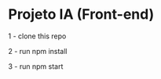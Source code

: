 <h1>Projeto IA (Front-end)</h1>

<p>1 - clone this repo</p>
<p>2 - run npm install</p>
<p>3 - run npm start</p>
